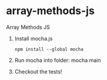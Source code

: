 # array-methods-js
Array Methods JS


1. Install mocha.js 

    ```
    npm install --global mocha
    ```
2. Run mocha into folder: mocha main
3. Checkout the tests!
